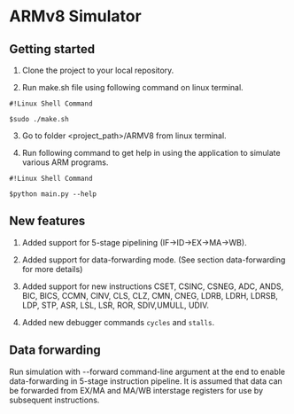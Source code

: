 # ARMv8 Simulator #

## Getting started ##

1) Clone the project to your local repository.

2) Run make.sh file using following command on linux terminal.
```
#!Linux Shell Command

$sudo ./make.sh
```
3) Go to folder <project_path>/ARMV8 from linux terminal.

4) Run following command to get help in using the application to simulate various ARM programs.
```
#!Linux Shell Command

$python main.py --help
```

## New features ##

1) Added support for 5-stage pipelining (IF->ID->EX->MA->WB).

2) Added support for data-forwarding mode. (See section data-forwarding for more details)

3) Added support for new instructions CSET, CSINC, CSNEG, ADC, ANDS, BIC, BICS, CCMN, CINV, CLS, CLZ, CMN, CNEG, LDRB, LDRH, LDRSB, LDP, STP, ASR, LSL, LSR, ROR, SDIV,UMULL, UDIV.

4) Added new debugger commands `cycles` and `stalls`.

## Data forwarding ##

Run simulation with --forward command-line argument at the end to enable data-forwarding in 5-stage instruction pipeline. It is assumed that data can be forwarded from EX/MA and MA/WB interstage registers for use by subsequent instructions.